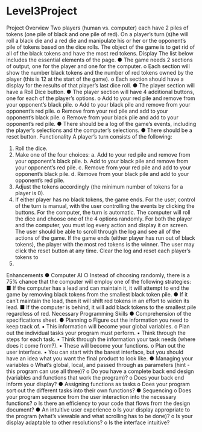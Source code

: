 # Level3Project
Project Overview
Two players (human vs. computer) each have 2 piles of tokens (one pile of black and one pile of
red). On a player’s turn (s)he will roll a black die and a red die and manipulate his or her or the
opponent’s pile of tokens based on the dice rolls. The object of the game is to get rid of all of
the black tokens and have the most red tokens.
Display
The list below includes the essential elements of the page.
● The game needs 2 sections of output, one for the player and one for the computer.
o Each section will show the number black tokens and the number of red tokens
owned by the player (this is 12 at the start of the game).
o Each section should have a display for the results of that player’s last dice roll.
● The player section will have a Roll Dice button.
● The player section will have 4 additional buttons, one for each of the player’s options.
o Add to your red pile and remove from your opponent’s black pile.
o Add to your black pile and remove from your opponent’s red pile.
o Remove from your red pile and add to your opponent’s black pile.
o Remove from your black pile and add to your opponent’s red pile.
● There should be a log of the game’s events, including the player’s selections and the
computer’s selections.
● There should be a reset button.
Functionality
A player’s turn consists of the following:
1. Roll the dice.
2. Make one of the four choices:
a. Add to your red pile and remove from your opponent’s black pile.
b. Add to your black pile and remove from your opponent’s red pile.
c. Remove from your red pile and add to your opponent’s black pile.
d. Remove from your black pile and add to your opponent’s red pile.
3. Adjust the tokens accordingly (the minimum number of tokens for a player is 0).
4. If either player has no black tokens, the game ends.
For the user, control of the turn is manual, with the user controlling the events by clicking the
buttons.
For the computer, the turn is automatic. The computer will roll the dice and choose one of the
4 options randomly.
For both the player and the computer, you must log every action and display it on screen. The
user should be able to scroll through the log and see all of the actions of the game.
If the game ends (either player has run out of black tokens), the player with the most red
tokens is the winner.
The user may click the reset button at any time. Clear the log and reset each player’s tokens to
12.
Enhancements
● Computer AI
○ Instead of choosing randomly, there is a 75% chance that the computer will
employ one of the following strategies:
■ If the computer has a lead and can maintain it, it will attempt to end the
game by removing black tokens from the smallest black token pile.
● If it can’t maintain the lead, then it will shift red tokens in an
effort to widen its lead.
■ If the computer is behind, it will add black tokens to the smallest pile
regardless of red.
Necessary Programming Skills
● Comprehension of the specifications sheet.
● Planning
o Figure out the information you need to keep track of.
▪ This information will become your global variables.
o Plan out the individual tasks your program must perform.
▪ Think through the steps for each task.
▪ Think through the information your task needs (where does it come
from?).
▪ These will become your functions.
o Plan out the user interface.
▪ You can start with the barest interface, but you should have an idea what
you want the final product to look like.
● Managing your variables
o What’s global, local, and passed through as parameters (hint - this program can
use all three)?
o Do you have a complete back end design (variables and functions that work the
program)?
o Does your back end inform your display?
● Assigning functions as tasks
o Does your program sort out the different tasks into their own functions?
● Sequencing
o Does your program sequence from the user interaction into the necessary
functions?
o Is there an efficiency to your code that flows from the design document?
● An intuitive user experience
o Is your display appropriate to the program (what’s viewable and what scrolling
has to be done)?
o Is your display adaptable to other resolutions?
o Is the interface intuitive?
